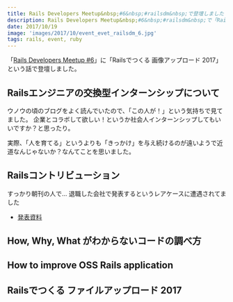 ```yaml
---
title: Rails Developers Meetup&nbsp;#6&nbsp;#railsdm&nbsp;で登壇しました
description: Rails Developers Meetup&nbsp;#6&nbsp;#railsdm&nbsp;で「Railsでつくる 画像アップロード 2017」という話で登壇しました。
date: 2017/10/19
image: 'images/2017/10/event_evet_railsdm_6.jpg'
tags: rails, event, ruby
---
```


「[Rails Developers Meetup #6](https://techplay.jp/event/631425)」に「Railsでつくる 画像アップロード 2017」という話で登壇しました。

## Railsエンジニアの交換型インターンシップについて

ウノウの頃のブログをよく読んでいたので、「この人が！」という気持ちで見てました。
企業とコラボして欲しい！というか社会人インターンシップしてもいいですか？と思ったり。

実際、「人を育てる」というよりも「きっかけ」を与え続けるのが遠いようで近道なんじゃないか？なんてことを思いました。

<script async class="speakerdeck-embed" data-id="4c02b5f487534b6982e909a865e4801d" data-ratio="1.33333333333333" src="//speakerdeck.com/assets/embed.js"></script>

## Railsコントリビューション

すっかり朝刊の人で...
退職した会社で発表するというレアケースに遭遇されてました

- [発表資料](https://docs.google.com/presentation/d/e/2PACX-1vTQx7WQDPQmvMHRyc8Pj1kP9SOqHAlmLUUGA22G7nU7qtXJsFEwYMaMPwBHWMc-dx9OZaAPl3S7pmtw/pub?slide=id.b4f67430-b485-11e7-ac30-b98182cf49a7)

## How, Why, What がわからないコードの調べ方

## How to improve OSS Rails application

## Railsでつくる ファイルアップロード 2017

<script async class="speakerdeck-embed" data-id="25373a713001401da4005d4a28c03d60" data-ratio="1.77777777777778" src="//speakerdeck.com/assets/embed.js"></script>
